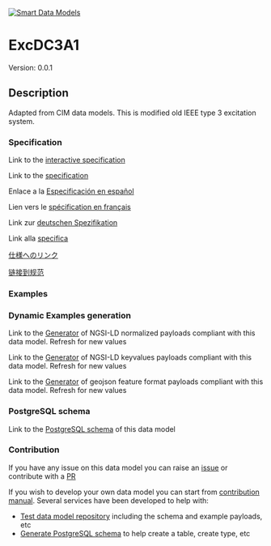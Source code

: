 [![Smart Data Models](https://smartdatamodels.org/wp-content/uploads/2022/01/SmartDataModels_logo.png "Logo")](https://smartdatamodels.org)
# ExcDC3A1
Version: 0.0.1

## Description 

Adapted from CIM data models. This is modified old IEEE type 3 excitation system.
### Specification

Link to the [interactive specification](https://swagger.lab.fiware.org/?url=https://smart-data-models.github.io/dataModel.EnergyCIM/ExcDC3A1/swagger.yaml)

Link to the [specification](https://github.com/smart-data-models/dataModel.EnergyCIM/blob/master/ExcDC3A1/doc/spec.md)

Enlace a la [Especificación en español](https://github.com/smart-data-models/dataModel.EnergyCIM/blob/master/ExcDC3A1/doc/spec_ES.md)

Lien vers le [spécification en français](https://github.com/smart-data-models/dataModel.EnergyCIM/blob/master/ExcDC3A1/doc/spec_FR.md)

Link zur [deutschen Spezifikation](https://github.com/smart-data-models/dataModel.EnergyCIM/blob/master/ExcDC3A1/doc/spec_DE.md)

Link alla [specifica](https://github.com/smart-data-models/dataModel.EnergyCIM/blob/master/ExcDC3A1/doc/spec_IT.md)

[仕様へのリンク](https://github.com/smart-data-models/dataModel.EnergyCIM/blob/master/ExcDC3A1/doc/spec_JA.md)

[链接到规范](https://github.com/smart-data-models/dataModel.EnergyCIM/blob/master/ExcDC3A1/doc/spec_ZH.md)
### Examples
### Dynamic Examples generation

Link to the [Generator](https://smartdatamodels.org/extra/ngsi-ld_generator.php?schemaUrl=https://raw.githubusercontent.com/smart-data-models/dataModel.EnergyCIM/master/ExcDC3A1/schema.json&email=info@smartdatamodels.org) of NGSI-LD normalized payloads compliant with this data model. Refresh for new values

Link to the [Generator](https://smartdatamodels.org/extra/ngsi-ld_generator_keyvalues.php?schemaUrl=https://raw.githubusercontent.com/smart-data-models/dataModel.EnergyCIM/master/ExcDC3A1/schema.json&email=info@smartdatamodels.org) of NGSI-LD keyvalues payloads compliant with this data model. Refresh for new values

Link to the [Generator](https://smartdatamodels.org/extra/geojson_features_generator.php?schemaUrl=https://raw.githubusercontent.com/smart-data-models/dataModel.EnergyCIM/master/ExcDC3A1/schema.json&email=info@smartdatamodels.org) of geojson feature format payloads compliant with this data model. Refresh for new values
### PostgreSQL schema

Link to the [PostgreSQL schema](https://github.com/smart-data-models/dataModel.EnergyCIM/blob/master/ExcDC3A1/schema.sql) of this data model
### Contribution

 If you have any issue on this data model you can raise an [issue](https://github.com/smart-data-models/dataModel.EnergyCIM/issues)  or contribute with a [PR](https://github.com/smart-data-models/dataModel.EnergyCIM/pulls)

 If you wish to develop your own data model you can start from [contribution manual](https://bit.ly/contribution_manual). Several services have been developed to help with: 
 - [Test data model repository](https://smartdatamodels.org/index.php/data-models-contribution-api/) including the schema and example payloads, etc
 - [Generate PostgreSQL schema](https://smartdatamodels.org/index.php/sql-service/) to help create a table, create type, etc